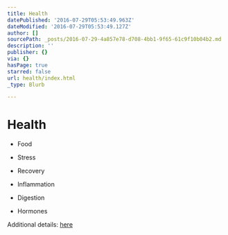 ```yaml
---
title: Health
datePublished: '2016-07-29T05:53:49.963Z'
dateModified: '2016-07-29T05:53:49.127Z'
author: []
sourcePath: _posts/2016-07-29-4a857e78-d708-4bb1-9f65-61c9f10b04b2.md
description: ''
publisher: {}
via: {}
hasPage: true
starred: false
url: health/index.html
_type: Blurb

---
```

# Health

* Food
* Stress
* Recovery

* Inflammation
* Digestion
* Hormones

Additional details: [here][0]

[0]: http://metadoxa.com/2015/07/30/health/